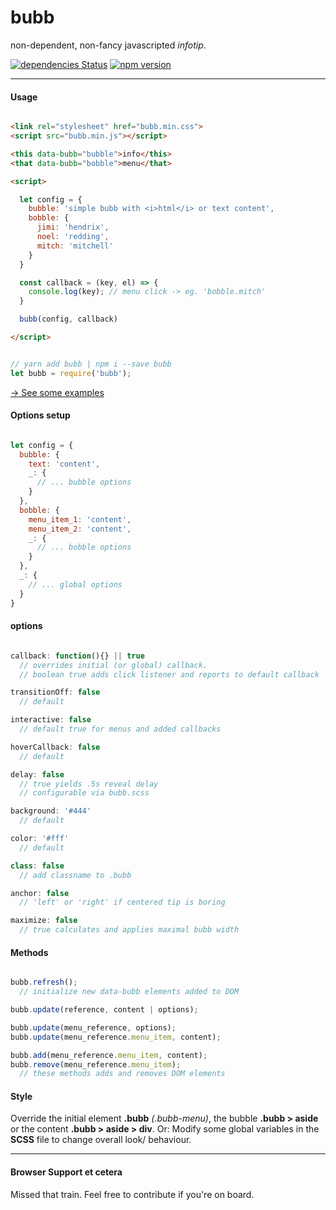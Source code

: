# bubb

non-dependent, non-fancy javascripted _infotip_.

[![dependencies Status](https://david-dm.org/frdnrdb/bubb/status.svg)](https://david-dm.org/frdnrdb/bubb)
[![npm version](https://badge.fury.io/js/bubb.svg)](https://badge.fury.io/js/bubb)

---

#### Usage

```html

<link rel="stylesheet" href="bubb.min.css">
<script src="bubb.min.js"></script>

<this data-bubb="bubble">info</this>
<that data-bubb="bobble">menu</that>

<script>

  let config = {
    bubble: 'simple bubb with <i>html</i> or text content',
    bobble: {
      jimi: 'hendrix',
      noel: 'redding',
      mitch: 'mitchell'
    }
  }

  const callback = (key, el) => {
    console.log(key); // menu click -> eg. 'bobble.mitch'
  }

  bubb(config, callback)

</script>
```
```js

// yarn add bubb | npm i --save bubb
let bubb = require('bubb');
```
[→ See some examples](http://bubb.surge.sh)

#### Options setup

```js

let config = {
  bubble: {
    text: 'content',
    _: {
      // ... bubble options
    }
  },
  bobble: {
    menu_item_1: 'content',
    menu_item_2: 'content',
    _: {
      // ... bobble options
    }
  },
  _: {
    // ... global options
  }
}

```

#### options

```js

callback: function(){} || true
  // overrides initial (or global) callback.
  // boolean true adds click listener and reports to default callback

transitionOff: false
  // default

interactive: false
  // default true for menus and added callbacks

hoverCallback: false
  // default

delay: false
  // true yields .5s reveal delay
  // configurable via bubb.scss

background: '#444'
  // default

color: '#fff'
  // default

class: false
  // add classname to .bubb

anchor: false
  // 'left' or 'right' if centered tip is boring

maximize: false
  // true calculates and applies maximal bubb width

```

#### Methods

```js

bubb.refresh();
  // initialize new data-bubb elements added to DOM

bubb.update(reference, content | options);

bubb.update(menu_reference, options);
bubb.update(menu_reference.menu_item, content);

bubb.add(menu_reference.menu_item, content);
bubb.remove(menu_reference.menu_item);
  // these methods adds and removes DOM elements

```


#### Style
Override the initial element __.bubb__ _(.bubb-menu)_, the bubble __.bubb > aside__ or the content __.bubb > aside > div__. Or: Modify some global variables in the __SCSS__ file to change overall look/ behaviour.

---

#### Browser Support et cetera

Missed that train. Feel free to contribute if you're on board.
